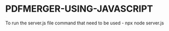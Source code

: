 # PDFMERGER-USING-JAVASCRIPT
To run the server.js file command that need to be used - npx node server.js
